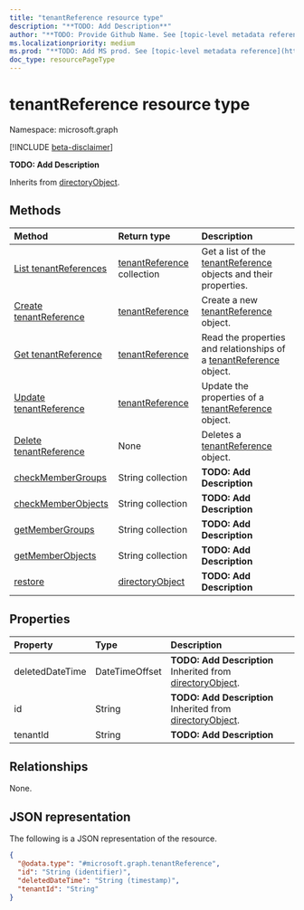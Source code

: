 ```yaml
---
title: "tenantReference resource type"
description: "**TODO: Add Description**"
author: "**TODO: Provide Github Name. See [topic-level metadata reference](https://msgo.azurewebsites.net/add/document/guidelines/metadata.html#topic-level-metadata)**"
ms.localizationpriority: medium
ms.prod: "**TODO: Add MS prod. See [topic-level metadata reference](https://msgo.azurewebsites.net/add/document/guidelines/metadata.html#topic-level-metadata)**"
doc_type: resourcePageType
---
```


# tenantReference resource type

Namespace: microsoft.graph

[!INCLUDE [beta-disclaimer](../../includes/beta-disclaimer.md)]

**TODO: Add Description**


Inherits from [directoryObject](../resources/directoryobject.md).

## Methods
|Method|Return type|Description|
|:---|:---|:---|
|[List tenantReferences](../api/tenantreference-list.md)|[tenantReference](../resources/tenantreference.md) collection|Get a list of the [tenantReference](../resources/tenantreference.md) objects and their properties.|
|[Create tenantReference](../api/tenantreference-create.md)|[tenantReference](../resources/tenantreference.md)|Create a new [tenantReference](../resources/tenantreference.md) object.|
|[Get tenantReference](../api/tenantreference-get.md)|[tenantReference](../resources/tenantreference.md)|Read the properties and relationships of a [tenantReference](../resources/tenantreference.md) object.|
|[Update tenantReference](../api/tenantreference-update.md)|[tenantReference](../resources/tenantreference.md)|Update the properties of a [tenantReference](../resources/tenantreference.md) object.|
|[Delete tenantReference](../api/tenantreference-delete.md)|None|Deletes a [tenantReference](../resources/tenantreference.md) object.|
|[checkMemberGroups](../api/tenantreference-checkmembergroups.md)|String collection|**TODO: Add Description**|
|[checkMemberObjects](../api/tenantreference-checkmemberobjects.md)|String collection|**TODO: Add Description**|
|[getMemberGroups](../api/tenantreference-getmembergroups.md)|String collection|**TODO: Add Description**|
|[getMemberObjects](../api/tenantreference-getmemberobjects.md)|String collection|**TODO: Add Description**|
|[restore](../api/tenantreference-restore.md)|[directoryObject](../resources/directoryobject.md)|**TODO: Add Description**|

## Properties
|Property|Type|Description|
|:---|:---|:---|
|deletedDateTime|DateTimeOffset|**TODO: Add Description** Inherited from [directoryObject](../resources/directoryobject.md).|
|id|String|**TODO: Add Description** Inherited from [directoryObject](../resources/directoryobject.md).|
|tenantId|String|**TODO: Add Description**|

## Relationships
None.

## JSON representation
The following is a JSON representation of the resource.
<!-- {
  "blockType": "resource",
  "keyProperty": "id",
  "@odata.type": "microsoft.graph.tenantReference",
  "baseType": "Microsoft.DirectoryServices.directoryObject",
  "openType": false
}
-->
``` json
{
  "@odata.type": "#microsoft.graph.tenantReference",
  "id": "String (identifier)",
  "deletedDateTime": "String (timestamp)",
  "tenantId": "String"
}
```

